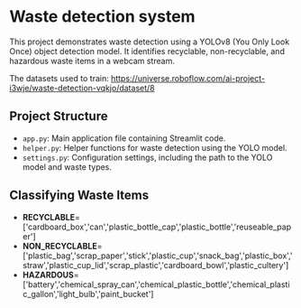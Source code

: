 # Waste detection system
This project demonstrates waste detection using a YOLOv8 (You Only Look Once) object detection model. It identifies recyclable, non-recyclable, and hazardous waste items in a webcam stream.

The datasets used to train:
https://universe.roboflow.com/ai-project-i3wje/waste-detection-vqkjo/dataset/8

## Project Structure

- `app.py`: Main application file containing Streamlit code.
- `helper.py`: Helper functions for waste detection using the YOLO model.
- `settings.py`: Configuration settings, including the path to the YOLO model and waste types.

## Classifying Waste Items

- **RECYCLABLE**=['cardboard_box','can','plastic_bottle_cap','plastic_bottle','reuseable_paper']
- **NON_RECYCLABLE**=['plastic_bag','scrap_paper','stick','plastic_cup','snack_bag','plastic_box','straw','plastic_cup_lid','scrap_plastic','cardboard_bowl','plastic_cultery']
- **HAZARDOUS**=['battery','chemical_spray_can','chemical_plastic_bottle','chemical_plastic_gallon','light_bulb','paint_bucket']

